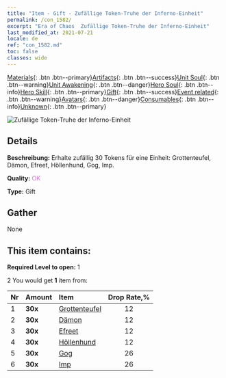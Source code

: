 ```yaml
---
title: "Item - Gift - Zufällige Token-Truhe der Inferno-Einheit"
permalink: /con_1582/
excerpt: "Era of Chaos  Zufällige Token-Truhe der Inferno-Einheit"
last_modified_at: 2021-07-21
locale: de
ref: "con_1582.md"
toc: false
classes: wide
---
```

 [Materials](/ItemsDE/){: .btn .btn--primary}[Artifacts](/ItemsDE/Artifacts/){: .btn .btn--success}[Unit Soul](/ItemsDE/UnitSoul/){: .btn .btn--warning}[Unit Awakening](/ItemsDE/UnitAwakening/){: .btn .btn--danger}[Hero Soul](/ItemsDE/HeroSoul/){: .btn .btn--info}[Hero Skill](/ItemsDE/HeroSkill/){: .btn .btn--primary}[Gift](/ItemsDE/Gift/){: .btn .btn--success}[Event related](/ItemsDE/Events/){: .btn .btn--warning}[Avatars](/ItemsDE/Avatars/){: .btn .btn--danger}[Consumables](/ItemsDE/Consumables/){: .btn .btn--info}[Unknown](/ItemsDE/Unknown/){: .btn .btn--primary}

 ![Zufällige Token-Truhe der Inferno-Einheit](/images/t/i_907198.png)

## Details
 **Beschreibung:** Erhalte zufällig 30 Tokens für eine Einheit: Grottenteufel, Dämon, Efreet, Höllenhund, Gog, Imp.

 **Quality:** <span style="color: #DA70D6">OK</span>

 **Type:** Gift

## Gather

  None

## This item contains:

 **Required Level to open:** 1

 2 You would get **1** item  from:

  | Nr | Amount |     Item    | Drop Rate,% |
  |:---|:-------|:------------|:---------:|
  | 1 |  **30x** | [Grottenteufel](/ItemsDE/unt_230/) | 12 | 
  | 2 |  **30x** | [Dämon](/ItemsDE/unt_229/) | 12 | 
  | 3 |  **30x** | [Efreet](/ItemsDE/unt_231/) | 12 | 
  | 4 |  **30x** | [Höllenhund](/ItemsDE/unt_228/) | 12 | 
  | 5 |  **30x** | [Gog](/ItemsDE/unt_227/) | 26 | 
  | 6 |  **30x** | [Imp](/ItemsDE/unt_226/) | 26 | 
